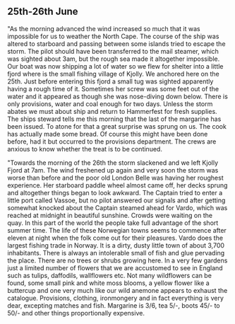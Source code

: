 ## 25th-26th June

"As the morning advanced the wind increased so much that it was impossible for us to weather the North Cape. The course of the ship was altered to starboard and passing between some islands tried to escape the storm. The pilot should have been transferred to the mail steamer, which was sighted about 3am, but the rough sea made it altogether impossible. Our boat was now shipping a lot of water so we flew for shelter into a little fjord where is the small fishing village of Kjolly. We anchored here on the 25th. Just before entering this fjord a small tug was sighted apparently having a rough time of it. Sometimes her screw was some feet out of the water and it appeared as though she was nose-diving down below. There is only provisions, water and coal enough for two days. Unless the storm abates we must about ship and return to Hammerfest for fresh supplies. The ships steward tells me this morning that the last of the margarine has been issued. To atone for that a great surprise was sprung on us. The cook has actually made some bread. Of course this might have been done before, had it but occurred to the provisions department. The crews are anxious to know whether the treat is to be continued.

"Towards the morning of the 26th the storm slackened and we left Kjolly Fjord at 7am. The wind freshened up again and very soon the storm was worse than before and the poor old London Belle was having her roughest experience. Her starboard paddle wheel almost came off, her decks sprung and altogether things began to look awkward. The Captain tried to enter a little port called Vassoe, but no pilot answered our signals and after getting somewhat knocked about the Captain steamed ahead for Vardo, which was reached at midnight in beautiful sunshine. Crowds were waiting on the quay. In this part of the world the people take full advantage of the short summer time. The life of these Norwegian towns seems to commence after eleven at night when the folk come out for their pleasures. Vardo does the largest fishing trade in Norway. It is a dirty, dusty little town of about 3,700 inhabitants. There is always an intolerable small of fish and glue pervading the place. There are no trees or shrubs growing here. In a very few gardens just a limited number of flowers that we are accustomed to see in England such as tulips, daffodils, wallflowers etc. Not many wildflowers can be found, some small pink and white moss blooms, a yellow flower like a buttercup and one very much like our wild anemone appears to exhaust the catalogue. Provisions, clothing, ironmongery and in fact everything is very dear, excepting matches and fish. Margarine is 3/6, tea 5/-, boots 45/- to 50/- and other things proportionally expensive.